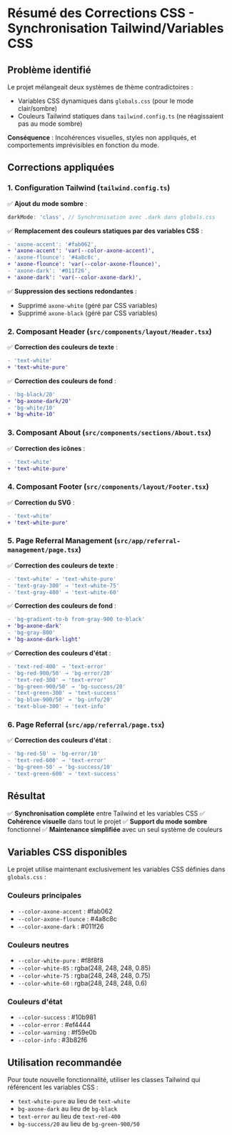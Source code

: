 # Résumé des Corrections CSS - Synchronisation Tailwind/Variables CSS

## Problème identifié
Le projet mélangeait deux systèmes de thème contradictoires :
- Variables CSS dynamiques dans `globals.css` (pour le mode clair/sombre)
- Couleurs Tailwind statiques dans `tailwind.config.ts` (ne réagissaient pas au mode sombre)

**Conséquence** : Incohérences visuelles, styles non appliqués, et comportements imprévisibles en fonction du mode.

## Corrections appliquées

### 1. Configuration Tailwind (`tailwind.config.ts`)
✅ **Ajout du mode sombre** :
```ts
darkMode: 'class', // Synchronisation avec .dark dans globals.css
```

✅ **Remplacement des couleurs statiques par des variables CSS** :
```diff
- 'axone-accent': '#fab062',
+ 'axone-accent': 'var(--color-axone-accent)',
- 'axone-flounce': '#4a8c8c',
+ 'axone-flounce': 'var(--color-axone-flounce)',
- 'axone-dark': '#011f26',
+ 'axone-dark': 'var(--color-axone-dark)',
```

✅ **Suppression des sections redondantes** :
- Supprimé `axone-white` (géré par CSS variables)
- Supprimé `axone-black` (géré par CSS variables)

### 2. Composant Header (`src/components/layout/Header.tsx`)
✅ **Correction des couleurs de texte** :
```diff
- 'text-white'
+ 'text-white-pure'
```

✅ **Correction des couleurs de fond** :
```diff
- 'bg-black/20'
+ 'bg-axone-dark/20'
- 'bg-white/10'
+ 'bg-white-10'
```

### 3. Composant About (`src/components/sections/About.tsx`)
✅ **Correction des icônes** :
```diff
- 'text-white'
+ 'text-white-pure'
```

### 4. Composant Footer (`src/components/layout/Footer.tsx`)
✅ **Correction du SVG** :
```diff
- 'text-white'
+ 'text-white-pure'
```

### 5. Page Referral Management (`src/app/referral-management/page.tsx`)
✅ **Correction des couleurs de texte** :
```diff
- 'text-white' → 'text-white-pure'
- 'text-gray-300' → 'text-white-75'
- 'text-gray-400' → 'text-white-60'
```

✅ **Correction des couleurs de fond** :
```diff
- 'bg-gradient-to-b from-gray-900 to-black'
+ 'bg-axone-dark'
- 'bg-gray-800'
+ 'bg-axone-dark-light'
```

✅ **Correction des couleurs d'état** :
```diff
- 'text-red-400' → 'text-error'
- 'bg-red-900/50' → 'bg-error/20'
- 'text-red-300' → 'text-error'
- 'bg-green-900/50' → 'bg-success/20'
- 'text-green-300' → 'text-success'
- 'bg-blue-900/50' → 'bg-info/20'
- 'text-blue-300' → 'text-info'
```

### 6. Page Referral (`src/app/referral/page.tsx`)
✅ **Correction des couleurs d'état** :
```diff
- 'bg-red-50' → 'bg-error/10'
- 'text-red-600' → 'text-error'
- 'bg-green-50' → 'bg-success/10'
- 'text-green-600' → 'text-success'
```

## Résultat
✅ **Synchronisation complète** entre Tailwind et les variables CSS
✅ **Cohérence visuelle** dans tout le projet
✅ **Support du mode sombre** fonctionnel
✅ **Maintenance simplifiée** avec un seul système de couleurs

## Variables CSS disponibles
Le projet utilise maintenant exclusivement les variables CSS définies dans `globals.css` :

### Couleurs principales
- `--color-axone-accent` : #fab062
- `--color-axone-flounce` : #4a8c8c
- `--color-axone-dark` : #011f26

### Couleurs neutres
- `--color-white-pure` : #f8f8f8
- `--color-white-85` : rgba(248, 248, 248, 0.85)
- `--color-white-75` : rgba(248, 248, 248, 0.75)
- `--color-white-60` : rgba(248, 248, 248, 0.6)

### Couleurs d'état
- `--color-success` : #10b981
- `--color-error` : #ef4444
- `--color-warning` : #f59e0b
- `--color-info` : #3b82f6

## Utilisation recommandée
Pour toute nouvelle fonctionnalité, utiliser les classes Tailwind qui référencent les variables CSS :
- `text-white-pure` au lieu de `text-white`
- `bg-axone-dark` au lieu de `bg-black`
- `text-error` au lieu de `text-red-400`
- `bg-success/20` au lieu de `bg-green-900/50`

